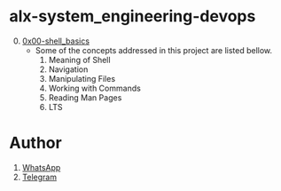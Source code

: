# alx-system_engineering-devops
0. [0x00-shell_basics](https://github.com/gama1221/alx-system_engineering-devops/tree/main/0x00-shell_basics)
	- Some of the concepts addressed in this project are listed bellow.
        1. Meaning of Shell
        2. Navigation
        3. Manipulating Files
        4. Working with Commands
        5. Reading Man Pages
        6. LTS

# Author
1. [WhatsApp](https://wa.me/+251991732949)
2. [Telegram](https://t.me/gama2112)
